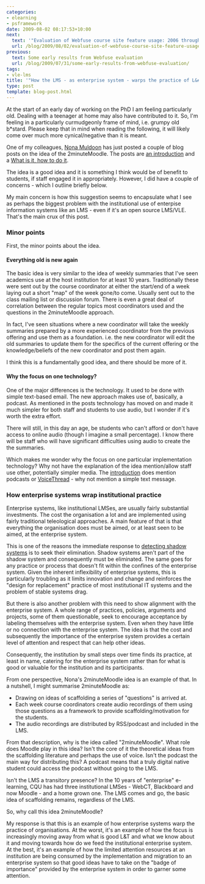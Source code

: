 ```yaml
---
categories:
- elearning
- psframework
date: 2009-08-02 08:17:53+10:00
next:
  text: '"Evaluation of Webfuse course site feature usage: 2006 through 2009"'
  url: /blog/2009/08/02/evaluation-of-webfuse-course-site-feature-usage-2006-through-2009/
previous:
  text: Some early results from Webfuse evaluation
  url: /blog/2009/07/31/some-early-results-from-webfuse-evaluation/
tags:
- vle-lms
title: '"How the LMS - as enterprise system - warps the practice of L&#038;T"'
type: post
template: blog-post.html
---
```

At the start of an early day of working on the PhD I am feeling particularly old. Dealing with a teenager at home may also have contributed to it. So, I'm feeling in a particularly curmudgeonly frame of mind, i.e. grumpy old b\*stard. Please keep that in mind when reading the following, it will likely come over much more cynical/negative than it is meant.

One of my colleagues, [Nona Muldoon](http://nonamuldoon.wordpress.com/) has just posted a couple of blog posts on the idea of the 2minuteMoodle. The posts are [an introduction](http://nonamuldoon.wordpress.com/2009/08/01/introducing-the-2minutemoodle-a-framework-for-providing-additional-instructional-scaffolding/) and a [What is it, how to do it](http://nonamuldoon.wordpress.com/2009/08/01/2minutemoodle-what-is-it-and-how-to-do-it/).

The idea is a good idea and it is something I think would be of benefit to students, if staff engaged it in appropriately. However, I did have a couple of concerns - which I outline briefly below.

My main concern is how this suggestion seems to encapsulate what I see as perhaps the biggest problem with the institutional use of enterpise information systems like an LMS - even if it's an open source LMS/VLE. That's the main crux of this post.

### Minor points

First, the minor points about the idea.

#### Everything old is new again

The basic idea is very similar to the idea of weekly summaries that I've seen academics use at the host institution for at least 10 years. Traditionally these were sent out by the course coordinator at either the start/end of a week laying out a short "map" of the week gone/to come. Usually sent out to the class mailing list or discussion forum. There is even a great deal of correlation between the regular topics most coordinators used and the questions in the 2minuteMoodle approach.

In fact, I've seen situations where a new coordinator will take the weekly summaries prepared by a more experienced coordinator from the previous offering and use them as a foundation. i.e. the new coordinator will edit the old summaries to update them for the specifics of the current offering or the knowledge/beliefs of the new coordinator and post them again.

I think this is a fundamentally good idea, and there should be more of it.

#### Why the focus on one technology?

One of the major differences is the technology. It used to be done with simple text-based email. The new approach makes use of, basically, a podcast. As mentioned in the posts technology has moved on and made it much simpler for both staff and students to use audio, but I wonder if it's worth the extra effort.

There will still, in this day an age, be students who can't afford or don't have access to online audio (though I imagine a small percentage). I know there will be staff who will have significant difficulties using audio to create the the summaries.

Which makes me wonder why the focus on one particular implementation technology? Why not have the explanation of the idea mention/allow staff use other, potentially simpler media. The [introduction](http://nonamuldoon.wordpress.com/2009/08/01/introducing-the-2minutemoodle-a-framework-for-providing-additional-instructional-scaffolding/) does mention podcasts or [VoiceThread](http://voicethread.com/) - why not mention a simple text message.

### How enterprise systems wrap institutional practice

Enterprise systems, like institutional LMSes, are usually fairly substantial investments. The cost the organisation a lot and are implemented using fairly traditional teleological approaches. A main feature of that is that everything the organisation does must be aimed, or at least seen to be aimed, at the enterprise system.

This is one of the reasons the immediate response to [detecting shadow systems](/blog/2009/07/31/gaps-shadow-systems-and-the-vlelms/) is to seek their elimination. Shadow systems aren't part of the shadow system and consequently must be eliminated. The same goes for any practice or process that doesn't fit within the confines of the enterprise system. Given the inherent inflexibility of enterprise systems, this is particularly troubling as it limits innovation and change and reinforces the "design for replacement" practice of most institutional IT systems and the problem of stable systems drag.

But there is also another problem with this need to show alignment with the enterprise system. A whole range of practices, policies, arguments and projects, some of them questionable, seek to encourage acceptance by labeling themselves with the enterprise system. Even when they have little or no connection with the enterprise system. The idea is that the cost and subsequently the importance of the enterprise system provides a certain level of attention and respect that can help other ideas.

Consequently, the institution by small steps over time finds its practice, at least in name, catering for the enterprise system rather than for what is good or valuable for the institution and its participants.

From one perspective, Nona's 2minuteMoodle idea is an example of that. In a nutshell, I might summarise 2minuteMoodle as:

- Drawing on ideas of scaffolding a series of "questions" is arrived at.
- Each week course coordinators create audio recordings of them using those questions as a framework to provide scaffolding/motivation for the students.
- The audio recordings are distributed by RSS/podcast and included in the LMS.

From that description, why is the idea called "2minuteMoodle". What role does Moodle play in this idea? Isn't the core of it the theoretical ideas from the scaffolding literature and perhaps the use of voice. Isn't the podcast the main way for distributing this? A podcast means that a truly digital native student could access the podcast without going to the LMS.

Isn't the LMS a transitory presence? In the 10 years of "enterprise" e-learning, CQU has had three institutional LMSes - WebCT, Blackboard and now Moodle - and a home grown one. The LMS comes and go, the basic idea of scaffolding remains, regardless of the LMS.

So, why call this idea 2minuteMoodle?

My response is that this is an example of how enterprise systems warp the practice of organisations. At the worst, it's an example of how the focus is increasingly moving away from what is good L&T and what we know about it and moving towards how do we feed the institutional enterprise system. At the best, it's an example of how the limited attention resources at an institution are being consumed by the implementation and migration to an enterprise system so that good ideas have to take on the "badge of importance" provided by the enterprise system in order to garner some attention.